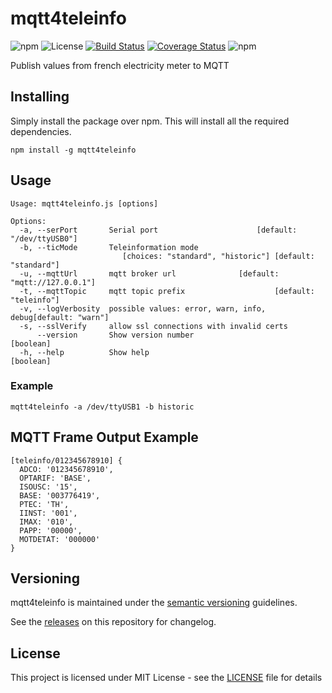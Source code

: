 # mqtt4teleinfo

![npm](https://img.shields.io/npm/v/mqtt4teleinfo)
![License](https://img.shields.io/github/license/WoCha-FR/mqtt4teleinfo)
[![Build Status](https://app.travis-ci.com/WoCha-FR/mqtt4teleinfo.svg?branch=main)](https://app.travis-ci.com/WoCha-FR/mqtt4teleinfo)
[![Coverage Status](https://coveralls.io/repos/github/WoCha-FR/mqtt4teleinfo/badge.svg?branch=main)](https://coveralls.io/github/WoCha-FR/mqtt4teleinfo?branch=main)
![npm](https://img.shields.io/npm/dt/mqtt4teleinfo)

Publish values from french electricity meter to MQTT

## Installing

Simply install the package over npm. This will install all the required dependencies.

```
npm install -g mqtt4teleinfo
```

## Usage

```
Usage: mqtt4teleinfo.js [options]

Options:
  -a, --serPort       Serial port                      [default: "/dev/ttyUSB0"]
  -b, --ticMode       Teleinformation mode
                         [choices: "standard", "historic"] [default: "standard"]
  -u, --mqttUrl       mqtt broker url              [default: "mqtt://127.0.0.1"]
  -t, --mqttTopic     mqtt topic prefix                    [default: "teleinfo"]
  -v, --logVerbosity  possible values: error, warn, info, debug[default: "warn"]
  -s, --sslVerify     allow ssl connections with invalid certs
      --version       Show version number                              [boolean]
  -h, --help          Show help                                        [boolean]
```

### Example

```
mqtt4teleinfo -a /dev/ttyUSB1 -b historic
```

## MQTT Frame Output Example

```
[teleinfo/012345678910] {
  ADCO: '012345678910',
  OPTARIF: 'BASE',
  ISOUSC: '15',
  BASE: '003776419',
  PTEC: 'TH',
  IINST: '001',
  IMAX: '010',
  PAPP: '00000',
  MOTDETAT: '000000'
}
```

## Versioning

mqtt4teleinfo is maintained under the [semantic versioning](https://semver.org/) guidelines.

See the [releases](https://github.com/WoCha-FR/mqtt4teleinfo/releases) on this repository for changelog.

## License

This project is licensed under MIT License - see the [LICENSE](LICENSE) file for details
